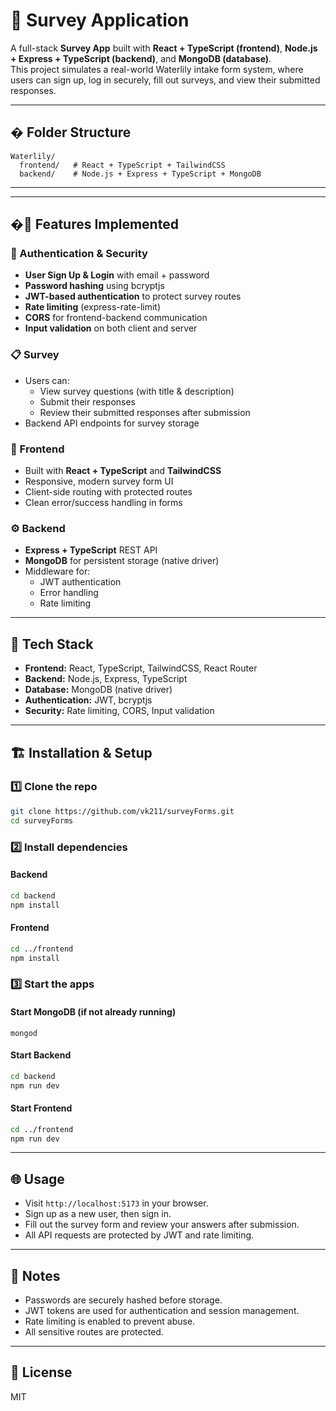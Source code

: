 
# 📝 Survey Application

A full-stack **Survey App** built with **React + TypeScript (frontend)**, **Node.js + Express + TypeScript (backend)**, and **MongoDB (database)**.  
This project simulates a real-world Waterlily intake form system, where users can sign up, log in securely, fill out surveys, and view their submitted responses.

---

## � Folder Structure

```
Waterlily/
  frontend/   # React + TypeScript + TailwindCSS
  backend/    # Node.js + Express + TypeScript + MongoDB
```

---

---

## �🚀 Features Implemented


### 🔐 Authentication & Security
- **User Sign Up & Login** with email + password
- **Password hashing** using bcryptjs
- **JWT-based authentication** to protect survey routes
- **Rate limiting** (express-rate-limit)
- **CORS** for frontend-backend communication
- **Input validation** on both client and server

### 📋 Survey
- Users can:
  - View survey questions (with title & description)
  - Submit their responses
  - Review their submitted responses after submission
- Backend API endpoints for survey storage

### 🎨 Frontend
- Built with **React + TypeScript** and **TailwindCSS**
- Responsive, modern survey form UI
- Client-side routing with protected routes
- Clean error/success handling in forms

### ⚙️ Backend
- **Express + TypeScript** REST API
- **MongoDB** for persistent storage (native driver)
- Middleware for:
  - JWT authentication
  - Error handling
  - Rate limiting

---


## 📂 Tech Stack
- **Frontend:** React, TypeScript, TailwindCSS, React Router
- **Backend:** Node.js, Express, TypeScript
- **Database:** MongoDB (native driver)
- **Authentication:** JWT, bcryptjs
- **Security:** Rate limiting, CORS, Input validation

---

## 🏗️ Installation & Setup

### 1️⃣ Clone the repo
```bash
git clone https://github.com/vk211/surveyForms.git
cd surveyForms
```

### 2️⃣ Install dependencies

#### Backend
```bash
cd backend
npm install
```

#### Frontend
```bash
cd ../frontend
npm install
```

### 3️⃣ Start the apps

#### Start MongoDB (if not already running)
```
mongod
```

#### Start Backend
```bash
cd backend
npm run dev
```

#### Start Frontend
```bash
cd ../frontend
npm run dev
```

---

## 🌐 Usage

- Visit `http://localhost:5173` in your browser.
- Sign up as a new user, then sign in.
- Fill out the survey form and review your answers after submission.
- All API requests are protected by JWT and rate limiting.

---

## 📢 Notes
- Passwords are securely hashed before storage.
- JWT tokens are used for authentication and session management.
- Rate limiting is enabled to prevent abuse.
- All sensitive routes are protected.

---

## 📜 License
MIT
